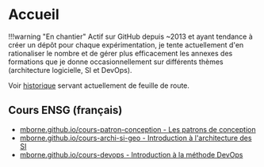 # Accueil

!!!warning "En chantier"
    Actif sur GitHub depuis ~2013 et ayant tendance à créer un dépôt pour chaque expérimentation,
    je tente actuellement d'en rationaliser le nombre et de gérer plus efficacement les annexes
    des formations que je donne occasionnellement sur différents thèmes (architecture logicielle, SI et DevOps).

Voir [historique](historique/index.md) servant actuellement de feuille de route.

## Cours ENSG (français)

* [mborne.github.io/cours-patron-conception - Les patrons de conception](https://mborne.github.io/cours-patron-conception/#1)
* [mborne.github.io/cours-archi-si-geo - Introduction à l'architecture des SI](https://mborne.github.io/cours-archi-si-geo/#1)
* [mborne.github.io/cours-devops - Introduction à la méthode DevOps](https://mborne.github.io/cours-devops/#1)
